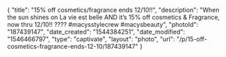 {
    "title": "15% off cosmetics\/fragrance ends 12\/10!!",
    "description": "When the sun shines on La vie est belle AND it’s 15% off cosmetics & Fragrance, now thru 12\/10!! ???? #macysstylecrew #macysbeauty",
    "photoId": "187439147",
    "date_created": "1544384251",
    "date_modified": "1546466797",
    "type": "captivate",
    "layout": "photo",
    "url": "\/p\/15-off-cosmetics-fragrance-ends-12-10\/187439147"
}
